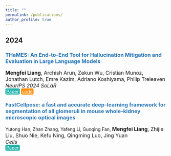 ```yaml
---
title: ""
permalink: /publications/
author_profile: true
---
```


<style type="text/css" rel="stylesheet">
.btn--paper {
color: white;
background-color: lightseagreen;
padding: 1px 3px;
text-align: center;
border-radius: 4px;
a { TEXT-DECORATION:none }
}
.btn--arxiv {
color: white;
background-color: tan;
padding: 1px 3px;
text-align: center;
border-radius: 4px;
a { TEXT-DECORATION:none }
}
.btn--code {
color: white;
background-color: DARKORANGE;
padding: 1px 3px;
text-align: center;
border-radius: 4px;
a { TEXT-DECORATION:none }
}
</style>

<h2 id='224'>2024</h2>

### <span style="color:rgb(39, 117, 182)">THaMES: An End-to-End Tool for Hallucination Mitigation and Evaluation in Large Language Models</span>
<font size="3"><b>Mengfei Liang</b>, Archish Arun, Zekun Wu, Cristian Munoz, Jonathan Lutch, Emre Kazim, Adriano Koshiyama, Philip Treleaven<br>
<i>NeurIPS 2024 SoLaR</i></font><br>
<a href="https://arxiv.org/abs/2409.11353" class="btn--paper" target="_blank">Paper</a>
<a href="https://github.com/holistic-ai/THaMES" class="btn--code" target="_blank">code</a>

### <span style="color:rgb(39, 117, 182)">FastCellpose: a fast and accurate deep-learning framework for segmentation of all glomeruli in mouse whole-kidney microscopic optical images</span>
Yutong Han, Zhan Zhang, Yafeng Li, Guoqing Fan, <font size="3"><b>Mengfei Liang</b>, Zhijie Liu, Shuo Nie, Kefu Ning, Qingming Luo, Jing Yuan<br>
<i>Cells</i></font><br>
<a href="https://www.mdpi.com/2073-4409/12/23/2753" class="btn--paper" target="_blank">Paper</a>

